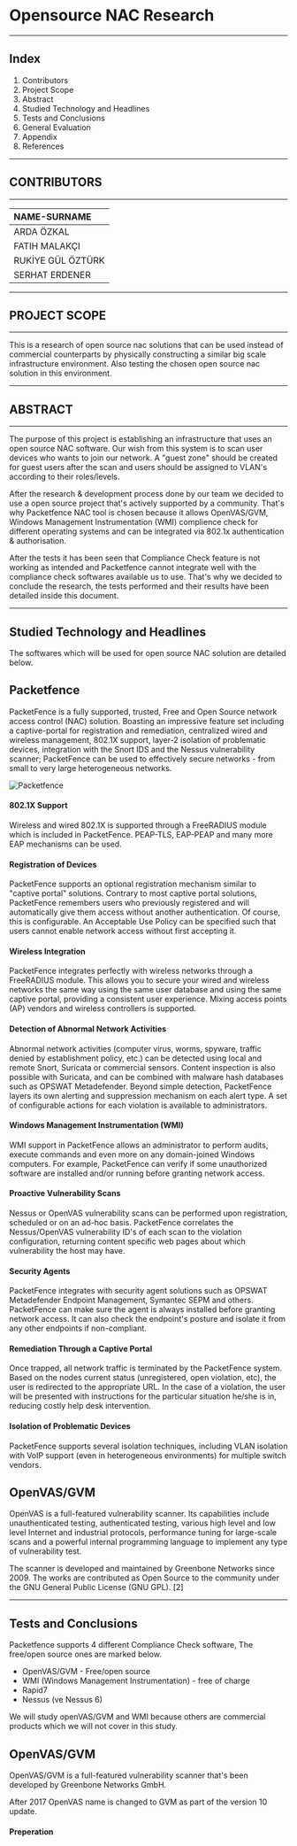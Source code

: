 # Opensource NAC Research

---

## Index

1. Contributors
2. Project Scope
3. Abstract
4. Studied Technology and Headlines
5. Tests and Conclusions
6. General Evaluation
7. Appendix
8. References

---

## CONTRIBUTORS

---

| NAME-SURNAME      |
| :---------------- |
| ARDA ÖZKAL        |
| FATIH MALAKÇI     |
| RUKİYE GÜL ÖZTÜRK |
| SERHAT ERDENER    |

---

## PROJECT SCOPE

---

This is a research of open source nac solutions that can be used instead of
commercial counterparts by physically constructing a similar big scale
infrastructure environment. Also testing the chosen open source nac solution in
this environment.

---

## ABSTRACT

---

The purpose of this project is establishing an infrastructure that uses an open
source NAC software. Our wish from this system is to scan user devices who wants
to join our network. A "guest zone" should be created for guest users after the
scan and users should be assigned to VLAN's according to their roles/levels.

After the research & development process done by our team we decided to use a
open source project that's actively supported by a community. That's why
Packetfence NAC tool is chosen because it allows OpenVAS/GVM, Windows Management
Instrumentation (WMI) complience check for different operating systems and can
be integrated via 802.1x authentication & authorisation.

After the tests it has been seen that Compliance Check feature is not working as
intended and Packetfence cannot integrate well with the compliance check
softwares available us to use. That's why we decided to conclude the research,
the tests performed and their results have been detailed inside this document.

---

## Studied Technology and Headlines

The softwares which will be used for open source NAC solution are detailed
below.

## Packetfence

PacketFence is a fully supported, trusted, Free and Open Source network access
control (NAC) solution. Boasting an impressive feature set including a
captive-portal for registration and remediation, centralized wired and wireless
management, 802.1X support, layer-2 isolation of problematic devices,
integration with the Snort IDS and the Nessus vulnerability scanner; PacketFence
can be used to effectively secure networks - from small to very large
heterogeneous networks.

![Packetfence](https://www.packetfence.org/img/components.png)

#### 802.1X Support

Wireless and wired 802.1X is supported through a FreeRADIUS module which is
included in PacketFence. PEAP-TLS, EAP-PEAP and many more EAP mechanisms can be
used.

#### Registration of Devices

PacketFence supports an optional registration mechanism similar to "captive
portal" solutions. Contrary to most captive portal solutions, PacketFence
remembers users who previously registered and will automatically give them
access without another authentication. Of course, this is configurable. An
Acceptable Use Policy can be specified such that users cannot enable network
access without first accepting it.

#### Wireless Integration

PacketFence integrates perfectly with wireless networks through a FreeRADIUS
module. This allows you to secure your wired and wireless networks the same way
using the same user database and using the same captive portal, providing a
consistent user experience. Mixing access points (AP) vendors and wireless
controllers is supported.

#### Detection of Abnormal Network Activities

Abnormal network activities (computer virus, worms, spyware, traffic denied by
establishment policy, etc.) can be detected using local and remote Snort,
Suricata or commercial sensors. Content inspection is also possible with
Suricata, and can be combined with malware hash databases such as OPSWAT
Metadefender. Beyond simple detection, PacketFence layers its own alerting and
suppression mechanism on each alert type. A set of configurable actions for each
violation is available to administrators.

#### Windows Management Instrumentation (WMI)

WMI support in PacketFence allows an administrator to perform audits, execute
commands and even more on any domain-joined Windows computers. For example,
PacketFence can verify if some unauthorized software are installed and/or
running before granting network access.

#### Proactive Vulnerability Scans

Nessus or OpenVAS vulnerability scans can be performed upon registration,
scheduled or on an ad-hoc basis. PacketFence correlates the Nessus/OpenVAS
vulnerability ID's of each scan to the violation configuration, returning
content specific web pages about which vulnerability the host may have.

#### Security Agents

PacketFence integrates with security agent solutions such as OPSWAT Metadefender
Endpoint Management, Symantec SEPM and others. PacketFence can make sure the
agent is always installed before granting network access. It can also check the
endpoint's posture and isolate it from any other endpoints if non-compliant.

#### Remediation Through a Captive Portal

Once trapped, all network traffic is terminated by the PacketFence system. Based
on the nodes current status (unregistered, open violation, etc), the user is
redirected to the appropriate URL. In the case of a violation, the user will be
presented with instructions for the particular situation he/she is in, reducing
costly help desk intervention.

#### Isolation of Problematic Devices

PacketFence supports several isolation techniques, including VLAN isolation with
VoIP support (even in heterogeneous environments) for multiple switch vendors.

## OpenVAS/GVM

OpenVAS is a full-featured vulnerability scanner. Its capabilities include
unauthenticated testing, authenticated testing, various high level and low level
Internet and industrial protocols, performance tuning for large-scale scans and
a powerful internal programming language to implement any type of vulnerability
test.

The scanner is developed and maintained by Greenbone Networks since 2009. The
works are contributed as Open Source to the community under the GNU General
Public License (GNU GPL). [2]

---

## Tests and Conclusions

Packetfence supports 4 different Compliance Check software, The free/open source
ones are marked below.

- OpenVAS/GVM - Free/open source
- WMI (Windows Management Instrumentation) - free of charge
- Rapid7
- Nessus (ve Nessus 6)

We will study openVAS/GVM and WMI because others are commercial products which
we will not cover in this study.

## OpenVAS/GVM

OpenVAS/GVM is a full-featured vulnerability scanner that's been developed by
Greenbone Networks GmbH.

After 2017 OpenVAS name is changed to GVM as part of the version 10 update.

#### Preperation
